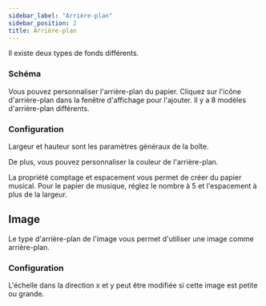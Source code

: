 ```yaml
---
sidebar_label: "Arrière-plan"
sidebar_position: 2
title: Arrière-plan
---
```


Il existe deux types de fonds différents.

### Schéma

Vous pouvez personnaliser l'arrière-plan du papier. Cliquez sur l'icône d'arrière-plan dans la fenêtre d'affichage pour l'ajouter. Il y a 8 modèles d'arrière-plan différents.

### Configuration

Largeur et hauteur sont les paramètres généraux de la boîte.

De plus, vous pouvez personnaliser la couleur de l'arrière-plan.

La propriété comptage et espacement vous permet de créer du papier musical. Pour le papier de musique, réglez le nombre à 5 et l'espacement à plus de la largeur.

## Image

Le type d'arrière-plan de l'image vous permet d'utiliser une image comme arrière-plan.

### Configuration

L'échelle dans la direction x et y peut être modifiée si cette image est petite ou grande.

